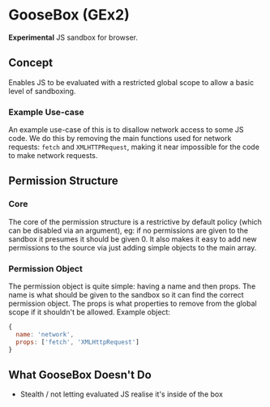 # GooseBox (GEx2)

**Experimental** JS sandbox for browser.


## Concept

Enables JS to be evaluated with a restricted global scope to allow a basic level of sandboxing.

### Example Use-case

An example use-case of this is to disallow network access to some JS code. We do this by removing the main functions used for network requests: `fetch` and `XMLHTTPRequest`, making it near impossible for the code to make network requests.


## Permission Structure

### Core

The core of the permission structure is a restrictive by default policy (which can be disabled via an argument), eg: if no permissions are given to the sandbox it presumes it should be given 0. It also makes it easy to add new permissions to the source via just adding simple objects to the main array.

### Permission Object

The permission object is quite simple: having a name and then props. The name is what should be given to the sandbox so it can find the correct permission object. The props is what properties to remove from the global scope if it shouldn't be allowed. Example object:

```js
{
  name: 'network',
  props: ['fetch', 'XMLHttpRequest']
}
```

## What GooseBox Doesn't Do

- Stealth / not letting evaluated JS realise it's inside of the box